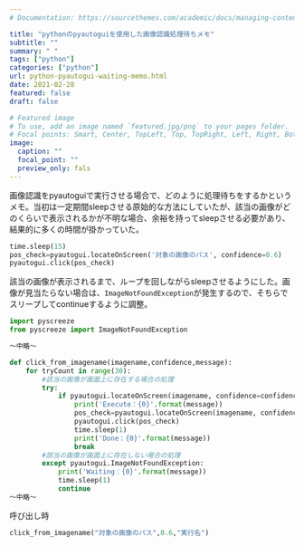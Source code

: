 ```yaml
---
# Documentation: https://sourcethemes.com/academic/docs/managing-content/

title: "pythonのpyautoguiを使用した画像認識処理待ちメモ"
subtitle: ""
summary: " "
tags: ["python"]
categories: ["python"]
url: python-pyautogui-waiting-memo.html
date: 2021-02-28
featured: false
draft: false

# Featured image
# To use, add an image named `featured.jpg/png` to your pages folder.
# Focal points: Smart, Center, TopLeft, Top, TopRight, Left, Right, BottomLeft, Bottom, BottomRight.
image:
  caption: ""
  focal_point: ""
  preview_only: fals
---
```






画像認識をpyautoguiで実行させる場合で、どのように処理待ちをするかというメモ。当初は一定期間sleepさせる原始的な方法にしていたが、該当の画像がどのくらいで表示されるかが不明な場合、余裕を持ってsleepさせる必要があり、結果的に多くの時間が掛かっていた。

```python
time.sleep(15)
pos_check=pyautogui.locateOnScreen('対象の画像のパス', confidence=0.6)
pyautogui.click(pos_check)   
```

該当の画像が表示されるまで、ループを回しながらsleepさせるようにした。画像が見当たらない場合は、`ImageNotFoundException`が発生するので、そちらでスリープしてcontinueするように調整。

```python
import pyscreeze
from pyscreeze import ImageNotFoundException

～中略～

def click_from_imagename(imagename,confidence,message):
    for tryCount in range(30):
        #該当の画像が画面上に存在する場合の処理
        try:  
            if pyautogui.locateOnScreen(imagename, confidence=confidence):
                print('Execute：{0}'.format(message))
                pos_check=pyautogui.locateOnScreen(imagename, confidence=confidence)
                pyautogui.click(pos_check)
                time.sleep(1)
                print('Done：{0}'.format(message))
                break
        #該当の画像が画面上に存在しない場合の処理
        except pyautogui.ImageNotFoundException: 
            print('Waiting：{0}'.format(message))
            time.sleep(1)
            continue
～中略～
```

呼び出し時

```python
click_from_imagename("対象の画像のパス",0.6,"実行名")
```



